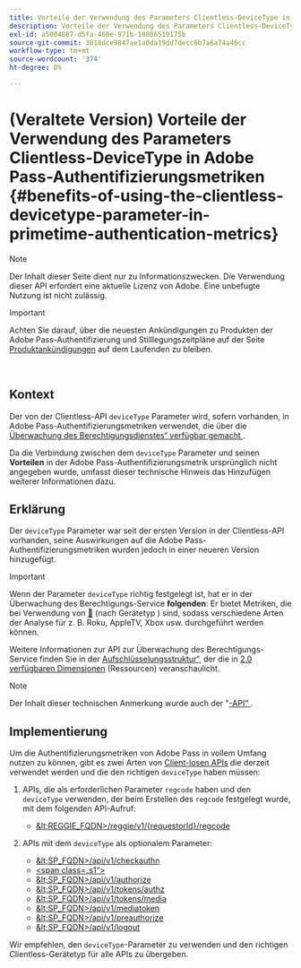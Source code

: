 ```yaml
---
title: Vorteile der Verwendung des Parameters Clientless-DeviceType in Adobe Pass-Authentifizierungsmetriken
description: Vorteile der Verwendung des Parameters Clientless-DeviceType in Adobe Pass-Authentifizierungsmetriken
exl-id: a5004887-d5fa-468e-971b-10806519175b
source-git-commit: 3818dce9847ae1a0da19dd7decc6b7a6a74a46cc
workflow-type: tm+mt
source-wordcount: '374'
ht-degree: 0%

---
```


# (Veraltete Version) Vorteile der Verwendung des Parameters Clientless-DeviceType in Adobe Pass-Authentifizierungsmetriken {#benefits-of-using-the-clientless-devicetype-parameter-in-primetime-authentication-metrics}

>[!NOTE]
>
>Der Inhalt dieser Seite dient nur zu Informationszwecken. Die Verwendung dieser API erfordert eine aktuelle Lizenz von Adobe. Eine unbefugte Nutzung ist nicht zulässig.

>[!IMPORTANT]
>
> Achten Sie darauf, über die neuesten Ankündigungen zu Produkten der Adobe Pass-Authentifizierung und Stilllegungszeitpläne auf der Seite [Produktankündigungen](/help/authentication/product-announcements.md) auf dem Laufenden zu bleiben.

</br>

## Kontext

Der von der Clientless-API `deviceType` Parameter wird, sofern vorhanden, in Adobe Pass-Authentifizierungsmetriken verwendet, die über die [Überwachung des Berechtigungsdienstes“ verfügbar gemacht &#x200B;](/help/authentication/integration-guide-programmers/features-premium/esm/entitlement-service-monitoring-overview.md).

Da die Verbindung zwischen dem `deviceType` Parameter und seinen **Vorteilen** in der Adobe Pass-Authentifizierungsmetrik ursprünglich nicht angegeben wurde, umfasst dieser technische Hinweis das Hinzufügen weiterer Informationen dazu.

## Erklärung

Der `deviceType` Parameter war seit der ersten Version in der Clientless-API vorhanden, seine Auswirkungen auf die Adobe Pass-Authentifizierungsmetriken wurden jedoch in einer neueren Version hinzugefügt.



>[!IMPORTANT]
>
>Wenn der Parameter `deviceType` richtig festgelegt ist, hat er in der Überwachung des Berechtigungs-Service **folgenden**: Er bietet Metriken, die bei Verwendung von [&#128279;](/help/authentication/integration-guide-programmers/features-premium/esm/entitlement-service-monitoring-overview.md#clientless_device_type) (nach Gerätetyp ) sind, sodass verschiedene Arten der Analyse für z. B. Roku, AppleTV, Xbox usw. durchgeführt werden können.


Weitere Informationen zur API zur Überwachung des Berechtigungs-Service finden Sie in der [Aufschlüsselungsstruktur“, &#x200B;](/help/authentication/integration-guide-programmers/features-premium/esm/entitlement-service-monitoring-api.md#drill-down_tree) der die in [&#x200B; 2.0 verfügbaren Dimensionen](/help/authentication/integration-guide-programmers/features-premium/esm/entitlement-service-monitoring-overview.md#esm_dimensions) (Ressourcen) veranschaulicht.

>[!NOTE]
>
>Der Inhalt dieser technischen Anmerkung wurde auch der &quot;[-API“ &#x200B;](#clientless_device_type).




## Implementierung

Um die Authentifizierungsmetriken von Adobe Pass in vollem Umfang nutzen zu können, gibt es zwei Arten von [Client-losen APIs](#web_srvs_summary) die derzeit verwendet werden und die den richtigen `deviceType` haben müssen:

1. APIs, die als erforderlichen Parameter `regcode` haben und den `deviceType` verwenden, der beim Erstellen des `regcode` festgelegt wurde, mit dem folgenden API-Aufruf:
   - [\&lt;REGGIE\_FQDN\>/reggie/v1/{requestorId}/regcode](#reg_serv)

1. APIs mit dem `deviceType` als optionalem Parameter:
   - [\&lt;SP\_FQDN\>/api/v1/checkauthn](#check_authn_token)
   - [&lt;span class=„s1“>](#retrieve_authn_token)
   - [\&lt;SP\_FQDN\>/api/v1/authorize](#init_authz)
   - [\&lt;SP\_FQDN\>/api/v1/tokens/authz](#retrieve_authz_token)
   - [\&lt;SP\_FQDN\>/api/v1/tokens/media](#short_media)
   - [\&lt;SP\_FQDN\>/api/v1/mediatoken](#short_media)
   - [\&lt;SP\_FQDN\>/api/v1/preauthorize](#PreAuthZ_Resources)
   - [\&lt;SP\_FQDN\>/api/v1/logout](#init_logout)

Wir empfehlen, den `deviceType`-Parameter zu verwenden und den richtigen Clientless-Gerätetyp für alle APIs zu übergeben.
